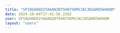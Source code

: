 ```yaml
---
title: "SP10GH0ED2YA6AN2BT94N75KMVJAC3DGARD5W4HQM"
date: 2024-10-04T17:41:56.228Z
user: SP10GH0ED2YA6AN2BT94N75KMVJAC3DGARD5W4HQM
layout: "users"
---
```

    